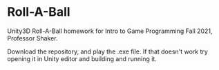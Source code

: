 # Roll-A-Ball
 Unity3D Roll-A-Ball homework for Intro to Game Programming Fall 2021, Professor Shaker.

Download the repository, and play the .exe file. If that doesn't work try opening it in Unity editor and building and running it. 

